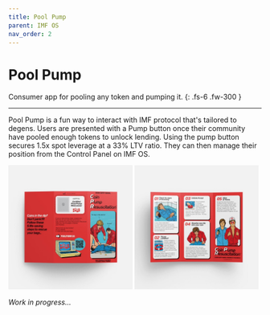 ```yaml
---
title: Pool Pump
parent: IMF OS
nav_order: 2
---
```


# Pool Pump

Consumer app for pooling any token and pumping it.
{: .fs-6 .fw-300 }

---

Pool Pump is a fun way to interact with IMF protocol that's tailored to degens. Users are presented with a Pump button once their community have pooled enough tokens to unlock lending. Using the pump button secures 1.5x spot leverage at a 33% LTV ratio. They can then manage their position from the Control Panel on IMF OS.

<img src="/assets/images/pp1.jpg" width="49%"> <img src="/assets/images/pp2.jpg" width="49%">

*Work in progress...*